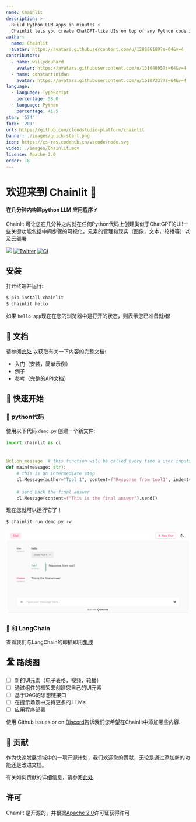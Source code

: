 ```yaml
---
name: Chainlit
description: >-
  Build Python LLM apps in minutes ⚡️
  Chainlit lets you create ChatGPT-like UIs on top of any Python code in minutes! Some of the key features include intermediary steps visualisation, element management & display (images, text, carousel, etc.) as well as cloud deployment.
author:
  name: Chainlit
  avatar: https://avatars.githubusercontent.com/u/128686189?s=64&v=4
contributors: 
  - name: willydouhard
    avatar: https://avatars.githubusercontent.com/u/13104895?s=64&v=4
  - name: constantinidan  
    avatar: https://avatars.githubusercontent.com/u/16107237?s=64&v=4
language:
  - language: TypeScript
    percentage: 58.0
  - language: Python
    percentage: 41.5
star: '574'
fork: '201'
url: https://github.com/cloudstudio-platform/chainlit
banner: ./images/quick-start.png
icon: https://cs-res.codehub.cn/vscode/node.svg
video: ./images/Chainlit.mov
license: Apache-2.0
order: 18
---
```


# 欢迎来到 Chainlit 👋

**在几分钟内构建python LLM 应用程序 ⚡️**

Chainlit 可让您在几分钟之内就在任何Python代码上创建类似于ChatGPT的UI!一些关键功能包括中间步骤的可视化，元素的管理和现实（图像，文本，轮播等）以及云部署

[![](https://dcbadge.vercel.app/api/server/ZThrUxbAYw?style=flat)](https://discord.gg/ZThrUxbAYw)
[![Twitter](https://img.shields.io/twitter/url/https/twitter.com/chainlit_io.svg?style=social&label=Follow%20%40chainlit_io)](https://twitter.com/chainlit_io)
[![CI](https://github.com/Chainlit/chainlit/actions/workflows/ci.yaml/badge.svg)](https://github.com/Chainlit/chainlit/actions/workflows/ci.yaml)

## 安装

打开终端并运行:

```bash
$ pip install chainlit
$ chainlit hello
```

如果 `hello app`现在在您的浏览器中是打开的状态，则表示您已准备就绪!

## 📖 文档

请参阅[此处](https://docs.chainlit.io) 以获取有关一下内容的完整文档:

- 入门（安装，简单示例）
- 例子
- 参考（完整的API文档）

## 🚀 快速开始

### 🐍 python代码

使用以下代码 `demo.py` 创建一个新文件:
```python
import chainlit as cl


@cl.on_message  # this function will be called every time a user inputs a message in the UI
def main(message: str):
    # this is an intermediate step
    cl.Message(author="Tool 1", content=f"Response from tool1", indent=1).send()

    # send back the final answer
    cl.Message(content=f"This is the final answer").send()
```

现在您就可以运行它了！
```
$ chainlit run demo.py -w
```


<img src="/images/d/quick-start.png" alt="Quick Start"></img>



### 🔗 和 LangChain

查看我们与LangChain的即插即用[集成](https://docs.chainlit.io/langchain)

## 🛣 路线图
- [ ] 新的UI元素（电子表格，视频，轮播）
- [ ] 通过组件的框架来创建您自己的UI元素
- [ ] 基于DAG的思想链接口
- [ ] 在提示场景中支持更多的 LLMs 
- [ ] 应用程序部署

使用 Github issues or on [Discord](https://discord.gg/ZThrUxbAYw)告诉我们您希望在Chainlit中添加哪些内容.

## 💁 贡献

作为快速发展领域中的一项开源计划，我们欢迎您的贡献，无论是通过添加新的功能还是改进文档。

有关如何贡献的详细信息，请参阅[此处](.github/CONTRIBUTING.md).

## 许可
Chainlit 是开源的，并根据[Apache 2.0](LICENSE)许可证获得许可
